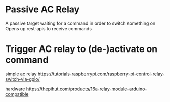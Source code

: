 # Passive AC Relay
A passive target waiting for a command in order to switch something on
Opens up rest-apis to receive commands

# Trigger AC relay to (de-)activate on command

simple ac relay
https://tutorials-raspberrypi.com/raspberry-pi-control-relay-switch-via-gpio/

hardware
https://thepihut.com/products/16a-relay-module-arduino-compatible
